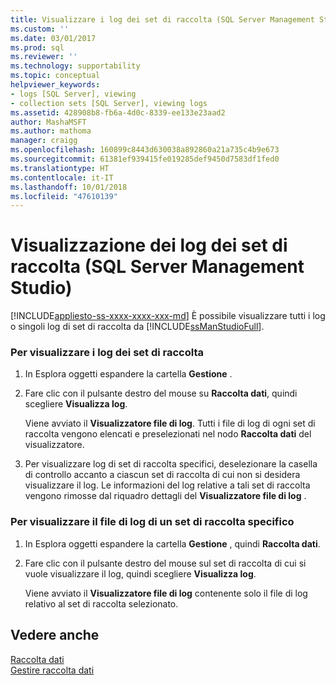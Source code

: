 ```yaml
---
title: Visualizzare i log dei set di raccolta (SQL Server Management Studio) | Microsoft Docs
ms.custom: ''
ms.date: 03/01/2017
ms.prod: sql
ms.reviewer: ''
ms.technology: supportability
ms.topic: conceptual
helpviewer_keywords:
- logs [SQL Server], viewing
- collection sets [SQL Server], viewing logs
ms.assetid: 428908b8-fb6a-4d0c-8339-ee133e23aad2
author: MashaMSFT
ms.author: mathoma
manager: craigg
ms.openlocfilehash: 160899c8443d630038a892860a21a735c4b9e673
ms.sourcegitcommit: 61381ef939415fe019285def9450d7583df1fed0
ms.translationtype: HT
ms.contentlocale: it-IT
ms.lasthandoff: 10/01/2018
ms.locfileid: "47610139"
---
```

# <a name="view-collection-set-logs-sql-server-management-studio"></a>Visualizzazione dei log dei set di raccolta (SQL Server Management Studio)
[!INCLUDE[appliesto-ss-xxxx-xxxx-xxx-md](../../includes/appliesto-ss-xxxx-xxxx-xxx-md.md)]
  È possibile visualizzare tutti i log o singoli log di set di raccolta da [!INCLUDE[ssManStudioFull](../../includes/ssmanstudiofull-md.md)].  
  
### <a name="to-view-collection-set-logs"></a>Per visualizzare i log dei set di raccolta  
  
1.  In Esplora oggetti espandere la cartella **Gestione** .  
  
2.  Fare clic con il pulsante destro del mouse su **Raccolta dati**, quindi scegliere **Visualizza log**.  
  
     Viene avviato il **Visualizzatore file di log**. Tutti i file di log di ogni set di raccolta vengono elencati e preselezionati nel nodo **Raccolta dati** del visualizzatore.  
  
3.  Per visualizzare log di set di raccolta specifici, deselezionare la casella di controllo accanto a ciascun set di raccolta di cui non si desidera visualizzare il log. Le informazioni del log relative a tali set di raccolta vengono rimosse dal riquadro dettagli del **Visualizzatore file di log** .  
  
### <a name="to-view-a-specific-collection-set-log-file"></a>Per visualizzare il file di log di un set di raccolta specifico  
  
1.  In Esplora oggetti espandere la cartella **Gestione** , quindi **Raccolta dati**.  
  
2.  Fare clic con il pulsante destro del mouse sul set di raccolta di cui si vuole visualizzare il log, quindi scegliere **Visualizza log**.  
  
     Viene avviato il **Visualizzatore file di log** contenente solo il file di log relativo al set di raccolta selezionato.  
  
## <a name="see-also"></a>Vedere anche  
 [Raccolta dati](../../relational-databases/data-collection/data-collection.md)   
 [Gestire raccolta dati](../../relational-databases/data-collection/manage-data-collection.md)  
  
  
